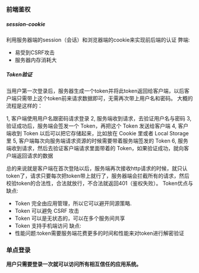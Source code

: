### 前端鉴权

##### session-cookie
利用服务器端的session（会话）和浏览器端的cookie来实现前后端的认证
弊端:
* 易受到CSRF攻击
* 服务器内存消耗大
##### Token验证
当用户第一次登录后，服务器生成一个token并将此token返回给客户端，以后客户端只需带上这个token前来请求数据即可，无需再次带上用户名和密码。
大概的流程是这样的：

1, 客户端使用用户名跟密码请求登录
2, 服务端收到请求，去验证用户名与密码
3, 验证成功后，服务端会签发一个 Token，再把这个 Token 发送给客户端
4, 客户端收到 Token 以后可以把它存储起来，比如放在 Cookie 里或者 Local Storage 里
5, 客户端每次向服务端请求资源的时候需要带着服务端签发的 Token
6, 服务端收到请求，然后去验证客户端请求里面带着的 Token，如果验证成功，就向客户端返回请求的数据

总的来说就是客户端在首次登陆以后，服务端再次接收http请求的时候，就只认token了，请求只要每次把token带上就行了，服务器端会拦截所有的请求，然后校验token的合法性，合法就放行，不合法就返回401（鉴权失败）。
Token优点与缺点:
* Token 完全由应用管理，所以它可以避开同源策略. 
* Token 可以避免 CSRF 攻击
* Token 可以是无状态的，可以在多个服务间共享
* Token 支持手机端访问
缺点:
* 性能问题:token需要服务端花费更多的时间和性能来对token进行解密验证


### 单点登录
**用户只需要登录一次就可以访问所有相互信任的应用系统。**
